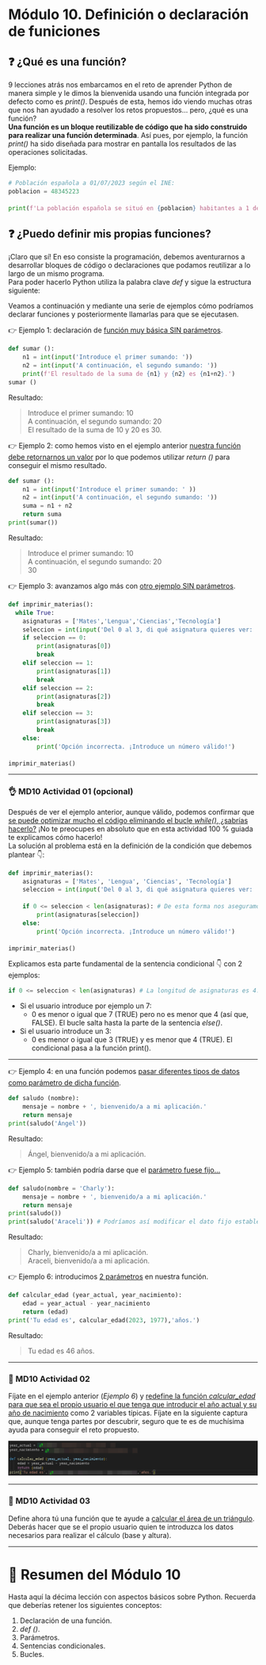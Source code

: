 # Módulo 10. Definición o declaración de funiciones

## ❓ ¿Qué es una función? 
9 lecciones atrás nos embarcamos en el reto de aprender Python de manera simple y le dimos la bienvenida usando una función integrada por defecto como es _print()_. Después de esta, hemos ido viendo muchas otras que nos han ayudado a resolver los retos propuestos... pero, ¿qué es una función?  
__Una función es un bloque reutilizable de código que ha sido construido para realizar una función determinada__. Así pues, por ejemplo, la función _print()_ ha sido diseñada para mostrar en pantalla los resultados de las operaciones solicitadas.

Ejemplo:  
```Python
# Población española a 01/07/2023 según el INE:
poblacion = 48345223

print(f'La población española se situó en {poblacion} habitantes a 1 de julio de 2023.')
```
## ❓️ ¿Puedo definir mis propias funciones?
¡Claro que sí! En eso consiste la programación, debemos aventurarnos a desarrollar bloques de código o declaraciones que podamos reutilizar a lo largo de un mismo programa.  
Para poder hacerlo Python utiliza la palabra clave _def_ y sigue la estructura siguiente:  

   

Veamos a continuación y mediante una serie de ejemplos cómo podríamos declarar funciones y posteriormente llamarlas para que se ejecutasen.  

👉️ Ejemplo 1: declaración de <ins>función muy básica SIN parámetros</ins>.

```Python
def sumar ():
    n1 = int(input('Introduce el primer sumando: '))
    n2 = int(input('A continuación, el segundo sumando: '))
    print(f'El resultado de la suma de {n1} y {n2} es {n1+n2}.')
sumar ()
```
Resultado:
> Introduce el primer sumando: 10  
A continuación, el segundo sumando: 20  
El resultado de la suma de 10 y 20 es 30.  

👉️ Ejemplo 2: como hemos visto en el ejemplo anterior <ins>nuestra función debe retornarnos un valor</ins> por lo que podemos utilizar _return ()_ para conseguir el mismo resultado.
```Python
def sumar ():
    n1 = int(input('Introduce el primer sumando: ' ))
    n2 = int(input('A continuación, el segundo sumando: '))
    suma = n1 + n2
    return suma
print(sumar())
```
Resultado:
> Introduce el primer sumando: 10  
A continuación, el segundo sumando: 20  
30  

👉️ Ejemplo 3: avanzamos algo más con <ins>otro ejemplo SIN parámetros</ins>.
```Python
def imprimir_materias():
  while True:
    asignaturas = ['Mates','Lengua','Ciencias','Tecnología']
    seleccion = int(input('Del 0 al 3, di qué asignatura quieres ver: '))
    if seleccion == 0:
        print(asignaturas[0])
        break
    elif seleccion == 1:
        print(asignaturas[1])
        break
    elif seleccion == 2:
        print(asignaturas[2])
        break
    elif seleccion == 3:
        print(asignaturas[3])
        break
    else:
        print('Opción incorrecta. ¡Introduce un número válido!')

imprimir_materias()
```
---
### 👌 MD10 Actividad 01 (opcional)
Después de ver el ejemplo anterior, aunque válido, podemos confirmar que <ins>se puede optimizar mucho el código eliminando el bucle _while()_, ¿sabrías hacerlo?</ins> ¡No te preocupes en absoluto que en esta actividad 100 % guiada te explicamos cómo hacerlo!  
La solución al problema está en la definición de la condición que debemos plantear 👇️:
 
```Python
def imprimir_materias():
    asignaturas = ['Mates', 'Lengua', 'Ciencias', 'Tecnología']
    seleccion = int(input('Del 0 al 3, di qué asignatura quieres ver: '))
    
    if 0 <= seleccion < len(asignaturas): # De esta forma nos aseguramos que introduce un valor que esté dentro del rango solicitado, entre 0 y 3.
        print(asignaturas[seleccion])
    else:
        print('Opción incorrecta. ¡Introduce un número válido!')

imprimir_materias()
```
Explicamos esta parte fundamental de la sentencia condicional 👇️ con 2 ejemplos:
```Python
if 0 <= seleccion < len(asignaturas) # La longitud de asignaturas es 4.
```

* Si el usuario introduce por ejemplo un 7:
    * 0 es menor o igual que 7 (TRUE) pero no es menor que 4 (así que, FALSE). El bucle salta hasta la parte de la sentencia _else()_.
* Si el usuario introduce un 3:
    * 0 es menor o igual que 3 (TRUE) y es menor que 4 (TRUE). El condicional pasa a la función print().

---
👉️ Ejemplo 4: en una función podemos <ins>pasar diferentes tipos de datos como parámetro de dicha función</ins>.

```Python
def saludo (nombre):
    mensaje = nombre + ', bienvenido/a a mi aplicación.'
    return mensaje
print(saludo('Ángel'))
```
Resultado:
> Ángel, bienvenido/a a mi aplicación.  

👉️ Ejemplo 5: también podría darse que el <ins>parámetro fuese fijo...</ins>
```Python
def saludo(nombre = 'Charly'):
    mensaje = nombre + ', bienvenido/a a mi aplicación.'
    return mensaje
print(saludo())
print(saludo('Araceli')) # Podríamos así modificar el dato fijo establecido en el parámetro.
```
Resultado:
> Charly, bienvenido/a a mi aplicación.  
Araceli, bienvenido/a a mi aplicación.  

👉️ Ejemplo 6: introducimos <ins>2 parámetros</ins> en nuestra función.
```Python
def calcular_edad (year_actual, year_nacimiento):
    edad = year_actual - year_nacimiento
    return (edad)
print('Tu edad es', calcular_edad(2023, 1977),'años.')
```
Resultado:
> Tu edad es 46 años.

---
### 🔴 MD10 Actividad 02
Fíjate en el ejemplo anterior (_Ejemplo 6_) y <ins>redefine la función _calcular_edad_ para que sea el propio usuario el que tenga que introducir el año actual y su año de nacimiento</ins> como 2 variables típicas. Fíjate en la siguiente captura que, aunque tenga partes por descubrir, seguro que te es de muchísima ayuda para conseguir el reto propuesto.

![image](md10_mis_funciones_assets/md1002.png)

---
### 🔴 MD10 Actividad 03
Define ahora tú una función que te ayude a <ins>calcular el área de un triángulo</ins>. Deberás hacer que se el propio usuario quien te introduzca los datos necesarios para realizar el cálculo (base y altura).

---


# 🤗 Resumen del Módulo 10

Hasta aquí la décima lección con aspectos básicos sobre Python. Recuerda que deberías retener los siguientes conceptos:
1. Declaración de una función.
2. _def ()_.
3. Parámetros.
4. Sentencias condicionales.
5. Bucles.
